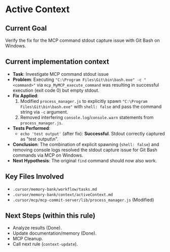 # Active Context

## Current Goal
Verify the fix for the MCP command stdout capture issue with Git Bash on Windows.

## Current implementation context
- **Task**: Investigate MCP command stdout issue
- **Problem**: Executing `"C:\Program Files\Git\bin\bash.exe" -c "<command>"` via `mcp_MyMCP_execute_command` was resulting in successful execution (exit code 0) but empty stdout.
- **Fix Applied**: 
    1. Modified `process_manager.js` to explicitly spawn `"C:\Program Files\Git\bin\bash.exe"` with `shell: false` and pass the command string via `-c` argument.
    2. Removed interfering `console.log`/`console.warn` statements from `process_manager.js`.
- **Tests Performed**: 
    - `echo 'test output'` (after fix): **Successful**. Stdout correctly captured as "test output\n".
- **Conclusion**: The combination of explicit spawning (`shell: false`) and removing console logs resolved the stdout capture issue for Git Bash commands via MCP on Windows.
- **Next Hypothesis**: The original `find` command should now also work.

## Key Files Involved
- `.cursor/memory-bank/workflow/tasks.md`
- `.cursor/memory-bank/context/activeContext.md`
- `.cursor/mcp/mcp-commit-server/lib/process_manager.js` (Modified)

## Next Steps (within this rule)
- Analyze results (Done).
- Update documentation/memory (Done).
- MCP Cleanup.
- Call next rule (`context-update`).